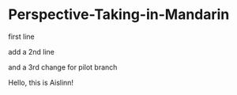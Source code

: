 # Perspective-Taking-in-Mandarin

first line

add a 2nd line

and a 3rd change for pilot branch

Hello, this is Aislinn!

